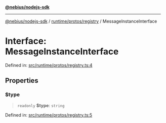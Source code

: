[**@nebius/nodejs-sdk**](../../../../README.md)

---

[@nebius/nodejs-sdk](../../../../README.md) / [runtime/protos/registry](../README.md) / MessageInstanceInterface

# Interface: MessageInstanceInterface

Defined in: [src/runtime/protos/registry.ts:4](https://github.com/nebius/nodejs-sdk/blob/a37d220b2851e3bf0d396cb03828d544f584df45/src/runtime/protos/registry.ts#L4)

## Properties

### $type

> `readonly` **$type**: `string`

Defined in: [src/runtime/protos/registry.ts:5](https://github.com/nebius/nodejs-sdk/blob/a37d220b2851e3bf0d396cb03828d544f584df45/src/runtime/protos/registry.ts#L5)
